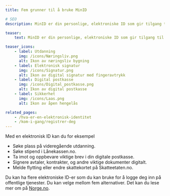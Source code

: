 ```yaml
---
title: Fem grunner til å bruke MinID

# SEO
description: MinID er din personlige, elektroniske ID som gir tilgang til en rekke offentlige tjenester fra stat og kommune.

teaser: 
    text: MinID er din personlige, elektroniske ID som gir tilgang til en rekke offentlige tjenester fra stat og kommune. Her finner du informasjon om hva du kan bruke den til.

teaser_icons:
    - label: Utdanning
      img: /icons/Næringsliv.png
      alt: Ikon av næringsliv bygning
    - label: Elektronisk signatur
      img: /icons/Signatur.png
      alt: Ikon av digital signatur med fingeravtrykk
    - label: Digital postkasse
      img: /icons/Digital_postkasse.png
      alt: Ikon av digital postkasse
    - label: Sikkerhet
      img: /icons/Laas.png
      alt: Ikon av åpen hengelås

related_pages:
    - /hva-er-en-elektronisk-identitet
    - /kom-i-gang/registrer-deg
---
```


Med en elektronisk ID kan du for eksempel

 - Søke plass på videregående utdanning.
 - Søke stipend i Lånekassen.no.
 - Ta imot og oppbevare viktige brev i din digitale postkasse.
 - Signere avtaler, kontrakter, og andre viktige dokumenter digitalt.
 - Melde flytting eller endre skattekortet på Skatteetaten.no.

Du kan ha flere elektroniske ID-er som du kan bruke for å logge deg inn på offentlige tjenester. Du kan velge mellom fem alternativer. Det kan du lese mer om på [Norge.no](https://www.norge.no/nb/digital-borgar/elektronisk-id). 
